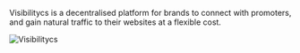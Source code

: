 Visibilitycs is a decentralised platform for brands to connect with promoters, and gain natural traffic to their websites at a flexible cost.

![Visibilitycs](https://github.com/ArjunInventor/Visibilitics/visibilitics.png)
